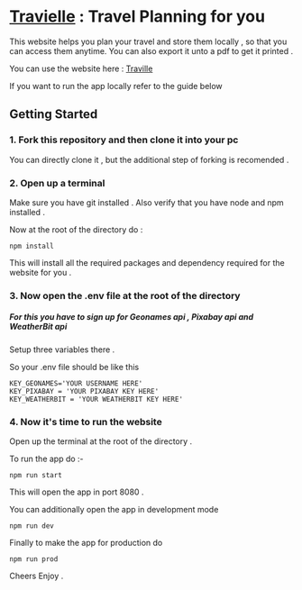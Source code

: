 # [Travielle](http://plantheway.herokuapp.com/) : Travel Planning for you

This website helps you plan your travel and store them locally , so that you can access them anytime.
You can also export it unto a pdf to get it printed . 

You can use the website here : 
[Traville](http://plantheway.herokuapp.com/)

If you want to run the app locally refer to the guide below

## Getting Started

### 1. Fork this repository and then clone it into your pc 

You can directly clone it , but the additional step of forking is recomended .

### 2. Open up a terminal 

Make sure you have git installed .
Also verify that you have node and npm installed .

Now at the root of the directory do :

    npm install

This will install all the required packages and dependency required for the website for you . 

### 3. Now open the .env file at the root of the directory

##### For this you have to sign up for **Geonames api** , **Pixabay api** and **WeatherBit api**

Setup three variables there . 

So your .env file should be like this 

```
KEY_GEONAMES='YOUR USERNAME HERE'
KEY_PIXABAY = 'YOUR PIXABAY KEY HERE'
KEY_WEATHERBIT = 'YOUR WEATHERBIT KEY HERE'
```

### 4. Now it's time to run the website 

Open up the terminal at the root of the directory .

To run the app do :-

    npm run start

This will open the app in port 8080 . 

You can additionally open the app in development mode 

    npm run dev

Finally to make the app for production do 

    npm run prod


Cheers Enjoy . 

